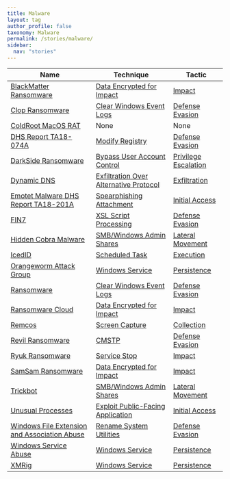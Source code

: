 ```yaml
---
title: Malware
layout: tag
author_profile: false
taxonomy: Malware
permalink: /stories/malware/
sidebar:
  nav: "stories"
---
```


| Name        | Technique   | Tactic       |
| ----------- | ----------- |--------------|
| [BlackMatter Ransomware](/stories/blackmatter_ransomware/) | [Data Encrypted for Impact](/tags/#data-encrypted-for-impact) | [Impact](/tags/#impact) |
| [Clop Ransomware](/stories/clop_ransomware/) | [Clear Windows Event Logs](/tags/#clear-windows-event-logs) | [Defense Evasion](/tags/#defense-evasion) |
| [ColdRoot MacOS RAT]() | None | None |
| [DHS Report TA18-074A](/stories/dhs_report_ta18-074a/) | [Modify Registry](/tags/#modify-registry) | [Defense Evasion](/tags/#defense-evasion) |
| [DarkSide Ransomware](/stories/darkside_ransomware/) | [Bypass User Account Control](/tags/#bypass-user-account-control) | [Privilege Escalation](/tags/#privilege-escalation) |
| [Dynamic DNS](/stories/dynamic_dns/) | [Exfiltration Over Alternative Protocol](/tags/#exfiltration-over-alternative-protocol) | [Exfiltration](/tags/#exfiltration) |
| [Emotet Malware  DHS Report TA18-201A ](/stories/emotet_malware__dhs_report_ta18-201a_/) | [Spearphishing Attachment](/tags/#spearphishing-attachment) | [Initial Access](/tags/#initial-access) |
| [FIN7](/stories/fin7/) | [XSL Script Processing](/tags/#xsl-script-processing) | [Defense Evasion](/tags/#defense-evasion) |
| [Hidden Cobra Malware](/stories/hidden_cobra_malware/) | [SMB/Windows Admin Shares](/tags/#smb/windows-admin-shares) | [Lateral Movement](/tags/#lateral-movement) |
| [IcedID](/stories/icedid/) | [Scheduled Task](/tags/#scheduled-task) | [Execution](/tags/#execution) |
| [Orangeworm Attack Group](/stories/orangeworm_attack_group/) | [Windows Service](/tags/#windows-service) | [Persistence](/tags/#persistence) |
| [Ransomware](/stories/ransomware/) | [Clear Windows Event Logs](/tags/#clear-windows-event-logs) | [Defense Evasion](/tags/#defense-evasion) |
| [Ransomware Cloud](/stories/ransomware_cloud/) | [Data Encrypted for Impact](/tags/#data-encrypted-for-impact) | [Impact](/tags/#impact) |
| [Remcos](/stories/remcos/) | [Screen Capture](/tags/#screen-capture) | [Collection](/tags/#collection) |
| [Revil Ransomware](/stories/revil_ransomware/) | [CMSTP](/tags/#cmstp) | [Defense Evasion](/tags/#defense-evasion) |
| [Ryuk Ransomware](/stories/ryuk_ransomware/) | [Service Stop](/tags/#service-stop) | [Impact](/tags/#impact) |
| [SamSam Ransomware](/stories/samsam_ransomware/) | [Data Encrypted for Impact](/tags/#data-encrypted-for-impact) | [Impact](/tags/#impact) |
| [Trickbot](/stories/trickbot/) | [SMB/Windows Admin Shares](/tags/#smb/windows-admin-shares) | [Lateral Movement](/tags/#lateral-movement) |
| [Unusual Processes](/stories/unusual_processes/) | [Exploit Public-Facing Application](/tags/#exploit-public-facing-application) | [Initial Access](/tags/#initial-access) |
| [Windows File Extension and Association Abuse](/stories/windows_file_extension_and_association_abuse/) | [Rename System Utilities](/tags/#rename-system-utilities) | [Defense Evasion](/tags/#defense-evasion) |
| [Windows Service Abuse](/stories/windows_service_abuse/) | [Windows Service](/tags/#windows-service) | [Persistence](/tags/#persistence) |
| [XMRig](/stories/xmrig/) | [Windows Service](/tags/#windows-service) | [Persistence](/tags/#persistence) |